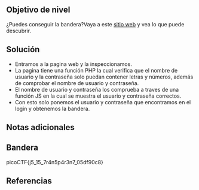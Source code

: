 ## Objetivo de nivel
¿Puedes conseguir la bandera?Vaya a este [sitio web](http://saturn.picoctf.net:50920/) y vea lo que puede descubrir.

## Solución
- Entramos a la pagina web y la inspeccionamos.
- La pagina tiene una función PHP la cual verifica que el nombre de usuario y la contraseña solo puedan contener letras y números, además de comprobar el nombre de usuario y contraseña.
- El nombre de usuario y contraseña los comprueba a traves de una función JS en la cual se muestra el usuario y contraseña correctos.
- Con esto solo ponemos el usuario y contraseña que encontramos en el login y obtenemos la bandera.

## Notas adicionales


## Bandera
picoCTF{j5_15_7r4n5p4r3n7_05df90c8}

## Referencias

